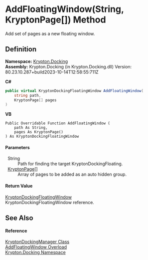 # AddFloatingWindow(String, KryptonPage[]) Method


Add set of pages as a new floating window.



## Definition
**Namespace:** <a href="98399376-cf41-9454-4b4d-4fab2ca20bc7.md">Krypton.Docking</a>  
**Assembly:** Krypton.Docking (in Krypton.Docking.dll) Version: 80.23.10.287+build2023-10-14T12:58:55:711Z

**C#**
``` C#
public virtual KryptonDockingFloatingWindow AddFloatingWindow(
	string path,
	KryptonPage[] pages
)
```
**VB**
``` VB
Public Overridable Function AddFloatingWindow ( 
	path As String,
	pages As KryptonPage()
) As KryptonDockingFloatingWindow
```



#### Parameters
<dl><dt>  String</dt><dd>Path for finding the target KryptonDockingFloating.</dd><dt>  <a href="6152055e-8626-d35d-405b-6d965a03471a.md">KryptonPage</a>[]</dt><dd>Array of pages to be added as an auto hidden group.</dd></dl>

#### Return Value
<a href="965d3277-b00b-7fa7-f356-ce5ced7fc311.md">KryptonDockingFloatingWindow</a>  
KryptonDockingFloatingWindow reference.

## See Also


#### Reference
<a href="6c9c237d-95cb-a4ce-72c6-cd7684d3287e.md">KryptonDockingManager Class</a>  
<a href="22eba8b0-4688-2cc9-bee1-8b98928652d9.md">AddFloatingWindow Overload</a>  
<a href="98399376-cf41-9454-4b4d-4fab2ca20bc7.md">Krypton.Docking Namespace</a>  
